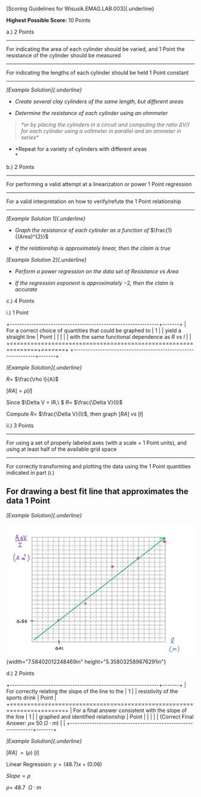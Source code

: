 [Scoring Guidelines for Wisusik.EMAG.LAB.003]{.underline}

**Highest Possible Score:** 10 Points

a.) 2 Points

  -----------------------------------------------------------------------
  For indicating the area of each cylinder should be varied, and 1 Point
  the resistance of the cylinder should be measured              
  -------------------------------------------------------------- --------
  For indicating the lengths of each cylinder should be held     1 Point
  constant                                                       

  -----------------------------------------------------------------------

*[Example Solution]{.underline}*

-   *Create several clay cylinders of the same length, but different
    areas*

-   *Determine the resistance of each cylinder using an ohmmeter*

> *\*or by placing the cylinders in a circuit and computing the ratio*
> $\Delta V/I$ *for each cylinder using a voltmeter in parallel and an
> ammeter in series\**

-   *Repeat for a variety of cylinders with different areas\
    *

b.) 2 Points

  -----------------------------------------------------------------------
  For performing a valid attempt at a linearization or power     1 Point
  regression                                                     
  -------------------------------------------------------------- --------
  For a valid interpretation on how to verify/refute the         1 Point
  relationship                                                   

  -----------------------------------------------------------------------

*[Example Solution 1]{.underline}*

-   *Graph the resistance of each cylinder as a function of*
    $\frac{1}{(Area)^{2}}$

-   *If the relationship is approximately linear, then the claim is
    true*

*[Example Solution 2]{.underline}*

-   *Perform a power regression on the data set of*
    $Resistance\ vs\ Area$

-   *If the regression exponent is approximately* $- 2$*, then the claim
    is accurate*

c.) 4 Points

i.) 1 Point

+--------------------------------------------------------------+-------+
| For a correct choice of quantities that could be graphed to  | 1     |
| yield a straight line                                        | Point |
|                                                              |       |
| with the same functional dependence as $R\ vs$ $l$           |       |
+==============================================================+=======+
+--------------------------------------------------------------+-------+

*[Example Solution]{.underline}*

$R =$ $\frac{\rho l}{A}$

$\lbrack RA\rbrack = \rho\lbrack l\rbrack$

Since $\Delta V = IR,\ $ $R =$ $\frac{\Delta V}{I}$

Compute $R =$ $\frac{\Delta V}{I}$, then graph
$\lbrack RA\rbrack\ vs\ \lbrack l\rbrack$

ii.) 3 Points

  -----------------------------------------------------------------------
  For using a set of properly labeled axes (with a scale +       1 Point
  units), and using at least half of the available grid space    
  -------------------------------------------------------------- --------
  For correctly transforming and plotting the data using the     1 Point
  quantities indicated in part (i.)                              

  For drawing a best fit line that approximates the data         1 Point
  -----------------------------------------------------------------------

*[Example Solution]{.underline}*

![](media/image1.png){width="7.58402012248469in"
height="5.358032589676291in"}

d.) 2 Points

+--------------------------------------------------------------+-------+
| For correctly relating the slope of the line to the          | 1     |
| resistivity of the sports drink                              | Point |
+==============================================================+=======+
| For a final answer consistent with the slope of the line     | 1     |
| graphed and identified relationship                          | Point |
|                                                              |       |
| (Correct Final Answer: $\rho \approx \ 50\ \Omega \cdot m$)  |       |
+--------------------------------------------------------------+-------+

*[Example Solution]{.underline}*

$\lbrack RA\rbrack$ $= (\rho)\ \lbrack l\rbrack$

Linear Regression: $y = (48.7)x + (0.06)$

$Slope = \rho$

$\rho = \ 48.7\ \ \Omega \cdot m$
